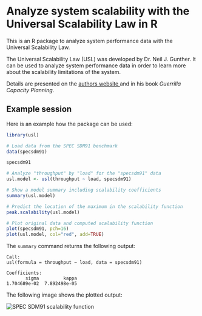 # Analyze system scalability with the Universal Scalability Law in R

This is an R package to analyze system performance data with the Universal Scalability Law.

The Universal Scalability Law (USL) was developed by Dr. Neil J. Gunther. It can be used to analyze system performance data in order to learn more about the scalability limitations of the system.

Details are presented on the [authors website ](http://www.perfdynamics.com/ "www.perfdynamics.com") and in his book *Guerrilla Capacity Planning*.

## Example session

Here is an example how the package can be used:

```R
library(usl)

# Load data from the SPEC SDM91 benchmark
data(specsdm91)

specsdm91

# Analyze "throughput" by "load" for the "specsdm91" data
usl.model <- usl(throughput ~ load, specsdm91)

# Show a model summary including scalability coefficients
summary(usl.model)

# Predict the location of the maximum in the scalability function
peak.scalability(usl.model)

# Plot original data and computed scalability function
plot(specsdm91, pch=16)
plot(usl.model, col="red", add=TRUE)
```

The ```summary``` command returns the following output:

```
Call:
usl(formula = throughput ~ load, data = specsdm91)

Coefficients:
       sigma         kappa  
1.704689e-02  7.892498e-05
```

The following image shows the plotted output:

![SPEC SDM91 scalability function](http://download.moeding.net/diagrams/usl/specsdm91.png "SPEC SDM91 scalability function")
